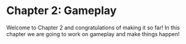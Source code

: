 # Chapter 2: Gameplay

Welcome to Chapter 2 and congratulations of making it so far! In this chapter we are going to work on gameplay and make things happen!

